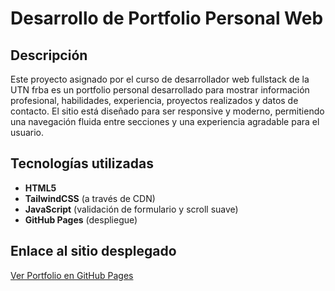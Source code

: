 # Desarrollo de Portfolio Personal Web

## Descripción

Este proyecto asignado por el curso de desarrollador web fullstack de la UTN frba es un portfolio personal desarrollado para mostrar información profesional, habilidades, experiencia, proyectos realizados y datos de contacto. El sitio está diseñado para ser responsive y moderno, permitiendo una navegación fluida entre secciones y una experiencia agradable para el usuario.

## Tecnologías utilizadas

- **HTML5**
- **TailwindCSS** (a través de CDN)
- **JavaScript** (validación de formulario y scroll suave)
- **GitHub Pages** (despliegue)

## Enlace al sitio desplegado

[Ver Portfolio en GitHub Pages](https://lorenzomarchione.github.io/portfolio-lorenzo-marchione/)